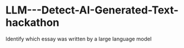 # LLM---Detect-AI-Generated-Text-hackathon
Identify which essay was written by a large language model

